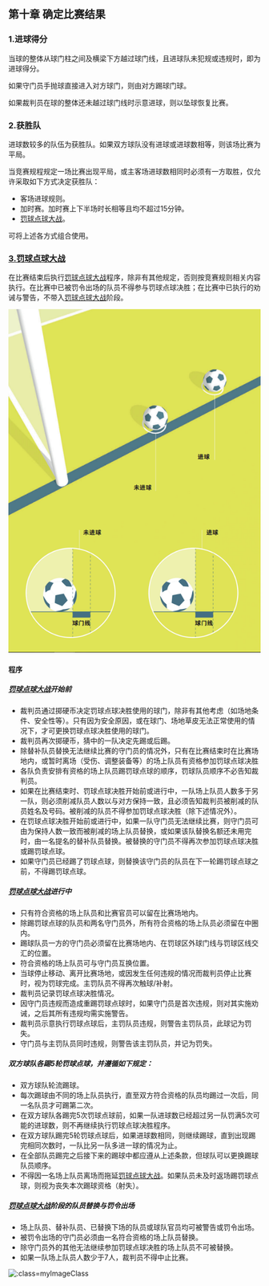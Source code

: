 ## 第十章 确定比赛结果

### 1.进球得分

当球的整体从球门柱之间及横梁下方越过球门线，且进球队未犯规或违规时，即为进球得分。

如果守门员手抛球直接进入对方球门，则由对方踢球门球。

如果裁判员在球的整体还未越过球门线时示意进球，则以坠球恢复比赛。

### 2.获胜队

进球数较多的队伍为获胜队。如果双方球队没有进球或进球数相等，则该场比赛为平局。

当竞赛规程规定一场比赛出现平局，或主客场进球数相同时必须有一方取胜，仅允许采取如下方式决定获胜队：

* 客场进球规则。
* 加时赛。加时赛上下半场时长相等且均不超过15分钟。
* <u>罚球点球大战</u>。

可将上述各方式组合使用。

### <u>3.罚球点球大战</u>

在比赛结束后执行<u>罚球点球大战</u>程序，除非有其他规定，否则按竞赛规则相关内容执行。在比赛中已被罚令出场的队员不得参与罚球点球决胜；在比赛中已执行的劝诫与警告，不带入<u>罚球点球大战</u>阶段。

![](../vertopal_a6e2a68e5d38415d827a2cae7f5e6c13/media/image27.png ':class=myImageClass')

#### 程序

##### <u>罚球点球大战</u>开始前

* 裁判员通过掷硬币决定罚球点球决胜使用的球门，除非有其他考虑（如场地条件、安全性等）。只有因为安全原因，或在球门、场地草皮无法正常使用的情况下，才可更换罚球点球决胜使用的球门。
* 裁判员再次掷硬币，猜中的一队决定先踢或后踢。
* 除替补队员替换无法继续比赛的守门员的情况外，只有在比赛结束时在比赛场地内，或暂时离场（受伤、调整装备等）的场上队员有资格参加罚球点球决胜
* 各队负责安排有资格的场上队员踢罚球点球的顺序，罚球队员顺序不必告知裁判员。
* 如果在比赛结束时、罚球点球决胜开始前或进行中，一队场上队员人数多于另一队，则必须削减队员人数以与对方保持一致，且必须告知裁判员被削减的队员姓名及号码。被削减的队员不得参加罚球点球决胜（除下述情况外）。
* 在罚球点球决胜开始前或进行中，如果一队守门员无法继续比赛，则守门员可由为保持人数一致而被削减的场上队员替换，或如果该队替换名额还未用完时，由一名提名的替补队员替换。被替换的守门员不得再次参加罚球点球决胜或踢罚球点球。
* 如果守门员已经踢了罚球点球，则替换该守门员的队员在下一轮踢罚球点球之前，不得踢罚球点球。

##### <u>罚球点球大战</u>进行中

* 只有符合资格的场上队员和比赛官员可以留在比赛场地内。
* 除踢罚球点球的队员和两名守门员外，所有符合资格的场上队员必须留在中圈内。
* 踢球队员一方的守门员必须留在比赛场地内、在罚球区外球门线与罚球区线交汇的位置。
* 符合资格的场上队员可与守门员互换位置。
* 当球停止移动、离开比赛场地，或因发生任何违规的情况而裁判员停止比赛时，视为罚球完成。主罚队员不得再次触球/补射。
* 裁判员记录罚球点球决胜情况。
* 因守门员违规而造成重踢罚球点球时，如果守门员是首次违规，则对其实施劝诫，之后其所有违规均需实施警告。
* 裁判员示意执行罚球点球后，主罚队员违规，则警告主罚队员，此球记为罚失。
* 守门员与主罚队员同时违规，则警告该主罚队员，并记为罚失。

##### 双方球队各踢5轮罚球点球，并遵循如下规定：

* 双方球队轮流踢球。
* 每次踢球由不同的场上队员执行，直至双方符合资格的队员均踢过一次后，同一名队员才可踢第二次。
* 在双方球队各踢完5次罚球点球前，如果一队进球数已经超过另一队罚满5次可能的进球数，则不再继续执行罚球点球决胜程序。
* 在双方球队踢完5轮罚球点球后，如果进球数相同，则继续踢球，直到出现踢完相同次数时，一队比另一队多进一球的情况为止。
* 在全部队员踢完之后接下来的踢球中都应遵从上述条款，但球队可以更换踢球队员顺序。
* 不得因一名场上队员离场而拖延<u>罚球点球大战</u>。如果队员未及时返场踢罚球点球，则视为丧失本次踢球资格（射失）。

##### <u>罚球点球大战</u>阶段的队员替换与罚令出场

* 场上队员、替补队员、已替换下场的队员或球队官员均可被警告或罚令出场。
* 被罚令出场的守门员必须由一名符合资格的场上队员替换。
* 除守门员外的其他无法继续参加罚球点球决胜的场上队员不可被替换。
* 如果一队场上队员人数少于7人，裁判员不得中止比赛。

![](../vertopal_a6e2a68e5d38415d827a2cae7f5e6c13/media/image28.png ':class=myImageClass')